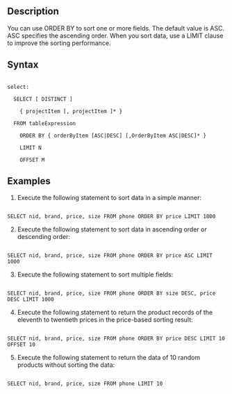 ## Description

You can use ORDER BY to sort one or more fields. The default value is ASC. ASC specifies the ascending order. When you sort data, use a LIMIT clause to improve the sorting performance.



## Syntax



```

select:

  SELECT [ DISTINCT ]

    { projectItem [, projectItem ]* }

  FROM tableExpression

    ORDER BY { orderByItem [ASC|DESC] [,OrderByItem ASC|DESC]* }

    LIMIT N

    OFFSET M

```



## Examples

1. Execute the following statement to sort data in a simple manner:



```

SELECT nid, brand, price, size FROM phone ORDER BY price LIMIT 1000

```



2. Execute the following statement to sort data in ascending order or descending order:



```

SELECT nid, brand, price, size FROM phone ORDER BY price ASC LIMIT 1000

```



3. Execute the following statement to sort multiple fields:



```

SELECT nid, brand, price, size FROM phone ORDER BY size DESC, price DESC LIMIT 1000

```



4. Execute the following statement to return the product records of the eleventh to twentieth prices in the price-based sorting result:



```

SELECT nid, brand, price, size FROM phone ORDER BY price DESC LIMIT 10 OFFSET 10

```



5. Execute the following statement to return the data of 10 random products without sorting the data:



```

SELECT nid, brand, price, size FROM phone LIMIT 10

```
